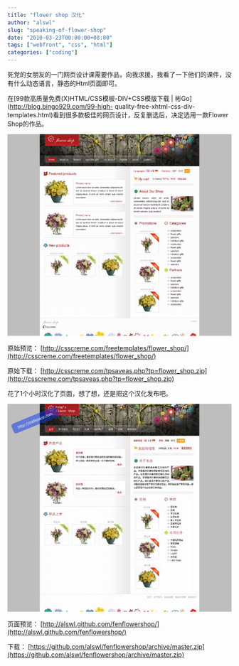 ```yaml
---
title: "flower shop 汉化"
author: "alswl"
slug: "speaking-of-flower-shop"
date: "2010-03-23T00:00:00+08:00"
tags: ["webfront", "css", "html"]
categories: ["coding"]
---
```


死党的女朋友的一门网页设计课需要作品，向我求援。我看了一下他们的课件，没有什么动态语言，静态的Html页面即可。

在[99款高质量免费(X)HTML/CSS模板-DIV+CSS模版下载 | 彬Go](http://blog.bingo929.com/99-high-
quality-free-xhtml-css-div-templates.html)看到很多款极佳的网页设计，反复删选后，决定选用一款Flower
Shop的作品。

![image](/images/upload_dropbox/201003/Flower%20Shop.jpg)

原始预览： [http://csscreme.com/freetemplates/flower_shop/](http://csscreme.com/freetemplates/flower_shop/)

原始下载： [http://csscreme.com/tpsaveas.php?tp=flower_shop.zip](http://csscreme.com/tpsaveas.php?tp=flower_shop.zip)

花了1个小时汉化了页面，想了想，还是把这个汉化发布吧。

![image](/images/upload_dropbox/201003/Feng's%20Flower%20Shop.jpg)

页面预览： [http://alswl.github.com/fenflowershop/](http://alswl.github.com/fenflowershop/)

下载： [https://github.com/alswl/fenflowershop/archive/master.zip](https://github.com/alswl/fenflowershop/archive/master.zip)

